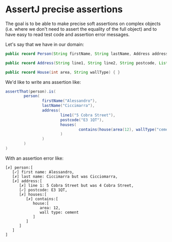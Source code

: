 # AssertJ precise assertions

The goal is to be able to make precise soft assertions on complex objects (i.e. where we don't need to assert the equality of the full object) and to have easy to read test code and assertion error messages.

Let's say that we have in our domain:

```java
public record Person(String firstName, String lastName, Address address) { }

public record Address(String line1, String line2, String postcode, List<House> houses) { }

public record House(int area, String wallType) { }
```

We'd like to write ans assertion like:

```java
assertThat(person).is(
        person(
                firstName("Alessandro"),
                lastName("Ciccimarra"),
                address(
                        line1("5 Cobra Street"),
                        postcode("E3 1QT"),
                        houses(
                                contains(house(area(12), wallType("cement")))
                        )
                )
        )
)
```

With an assertion error like:

```
[✗] person:[
   [✓] first name: Alessandro,
   [✗] last name: Ciccimarra but was Cicciomarra,
   [✗] address:[
      [✗] line 1: 5 Cobra Street but was 4 Cobra Street,
      [✓] postcode: E3 1QT,
      [✗] houses:[
         [✗] contains:[
            house:[
               area: 12,
               wall type: cement
            ]
         ]
      ]
   ]
]
```